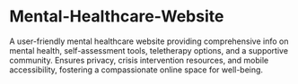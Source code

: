 # Mental-Healthcare-Website
A user-friendly mental healthcare website providing comprehensive info on mental health, self-assessment tools, teletherapy options, and a supportive community. Ensures privacy, crisis intervention resources, and mobile accessibility, fostering a compassionate online space for well-being.

